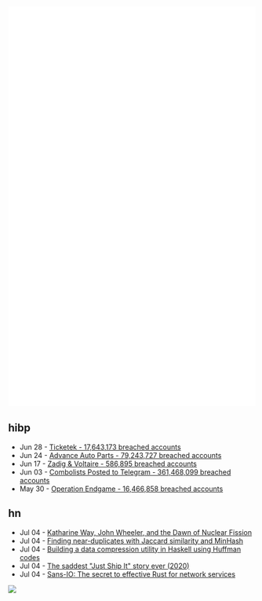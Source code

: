 ![Metrics](https://raw.githubusercontent.com/phixion/phixion/master/metrics.svg)

## hibp

<!--
for https://github.com/phixion/phixion/blob/main/.github/workflows/feeds.yml
-->
<!--START_SECTION:haveibeenpwnd-->
- Jun 28 - [Ticketek - 17,643,173 breached accounts](https://haveibeenpwned.com/PwnedWebsites#Ticketek)
- Jun 24 - [Advance Auto Parts - 79,243,727 breached accounts](https://haveibeenpwned.com/PwnedWebsites#AdvanceAutoParts)
- Jun 17 - [Zadig & Voltaire - 586,895 breached accounts](https://haveibeenpwned.com/PwnedWebsites#ZadigVoltaire)
- Jun 03 - [Combolists Posted to Telegram - 361,468,099 breached accounts](https://haveibeenpwned.com/PwnedWebsites#TelegramCombolists)
- May 30 - [Operation Endgame - 16,466,858 breached accounts](https://haveibeenpwned.com/PwnedWebsites#OperationEndgame)
<!--END_SECTION:haveibeenpwnd-->

## hn

<!--
for https://github.com/phixion/phixion/blob/main/.github/workflows/feeds.yml
-->
<!--START_SECTION:hn-->
- Jul 04 - [Katharine Way, John Wheeler, and the Dawn of Nuclear Fission](https://www.amphilsoc.org/blog/katharine-way-john-wheeler-and-dawn-nuclear-fission)
- Jul 04 - [Finding near-duplicates with Jaccard similarity and MinHash](https://blog.nelhage.com/post/fuzzy-dedup/)
- Jul 04 - [Building a data compression utility in Haskell using Huffman codes](https://lazamar.github.io/haskell-data-compression-with-huffman-codes/)
- Jul 04 - [The saddest "Just Ship It" story ever (2020)](https://www.kitze.io/posts/saddest-just-ship-it-story-ever)
- Jul 04 - [Sans-IO: The secret to effective Rust for network services](https://www.firezone.dev/blog/sans-io)
<!--END_SECTION:hn-->

<!--
for https://yhype.me
-->
![](https://hit.yhype.me/github/profile?user_id=13013670)
